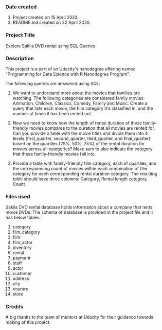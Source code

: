 ### Date created
1. Project created on 15 April 2020.
2. README.md created on 22 April 2020.

### Project Title
Explore Sakila DVD rental using SQL Queries

### Description
This project is a part of an Udacity's nanodegree offering named "Programming for Data Science with R Nanodegree Program".

The following queries are answered using SQL:
1. We want to understand more about the movies that families are watching. The following categories are considered family movies: Animation, Children, Classics, Comedy, Family and Music.
Create a query that lists each movie, the film category it's classified in, and the number of times it has been rented out.

2. Now we need to know how the length of rental duration of these family-friendly movies compares to the duration that all movies are rented for.
Can you provide a table with the movie titles and divide them into 4 levels
(first_quarter, second_quarter, third_quarter, and final_quarter) based on
the quartiles (25%, 50%, 75%) of the rental duration for movies across all categories?
Make sure to also indicate the category that these family-friendly movies fall into.

3. Provide a table with family-friendly film category, each of quartiles, and the corresponding count of movies within each combination of film category for each corresponding rental duration category. The resulting table should have three columns:
Category, Rental length category, Count

### Files used
Sakila DVD rental database holds information about a company that rents movie DVDs. The schema of database is provided in the project file and it has below tables:
1. category
2. film_category
3. film
4. film_actor
5. inventory
6. rental
7. payment
8. staff
9. actor
10. customer
11. address
12. city
13. country
14. store


### Credits
A big thanks to the team of mentors at Udacity for their guidance towards making of this project.
